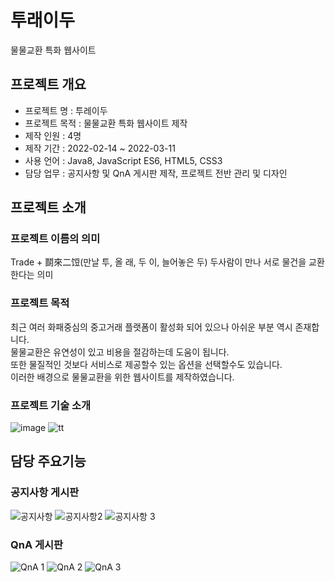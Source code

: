 # 투래이두
물물교환 특화 웹사이트

## 프로젝트 개요
- 프로젝트 명 : 투레이두
- 프로젝트 목적 : 물물교환 특화 웹사이트 제작
- 제작 인원 : 4명
- 제작 기간 : 2022-02-14 ~ 2022-03-11
- 사용 언어 : Java8, JavaScript ES6, HTML5, CSS3
- 담당 업무 : 공지사항 및 QnA 게시판 제작, 프로젝트 전반 관리 및 디자인

## 프로젝트 소개

### 프로젝트 이름의 의미
Trade + 鬬來二饾(만날 투, 올 래, 두 이, 늘어놓은 두)
  두사람이 만나 서로 물건을 교환한다는 의미
### 프로젝트 목적
최근 여러 화패중심의 중고거래 플랫폼이 활성화 되어 있으나 아쉬운 부분 역시 존재합니다.<br/>
물물교환은 유연성이 있고 비용을 절감하는데 도움이 됩니다.<br/>
또한 물질적인 것보다 서비스로 제공할수 있는 옵션을 선택할수도 있습니다.<br/>
이러한 배경으로 물물교환을 위한 웹사이트를 제작하였습니다.


### 프로젝트 기술 소개 
![image](https://user-images.githubusercontent.com/87586153/158404711-9bc64348-570c-4591-bd18-45bf50a4c2f1.jpg)
![tt](https://user-images.githubusercontent.com/87586153/158603753-2f3cbf18-8972-4359-af35-a81322e0b907.PNG)

## 담당 주요기능

### 공지사항 게시판
![공지사항](https://user-images.githubusercontent.com/87586153/161450290-ed271755-6f68-42bc-84dc-9caad719d997.PNG)
![공지사항2](https://user-images.githubusercontent.com/87586153/161450291-48f16be4-3a22-4afe-8191-2c4ee0420189.PNG)
![공지사항 3](https://user-images.githubusercontent.com/87586153/161450302-019fa564-c6d3-4ed9-92f7-b6d9787cdbdd.PNG)

### QnA 게시판
![QnA 1](https://user-images.githubusercontent.com/87586153/161450332-6988eea4-15a8-41cb-8c77-45ced3bc2473.PNG)
![QnA 2](https://user-images.githubusercontent.com/87586153/161450329-254c478c-47c3-41eb-9139-dd9fe0e6a56f.PNG)
![QnA 3](https://user-images.githubusercontent.com/87586153/161450330-c069852e-96ec-4160-b9d3-1c7107da3d30.PNG)
